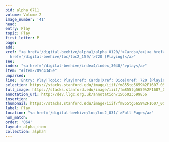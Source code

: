 ```yaml
---
pid: alpha_0711
volume: Volume 2
image_number: '41'
head: 
entry: Play
topic: Play
first_letter: P
page: 
add: 
xref: "<a href='/digital-beehive/alpha1/alpha_0120/'>Cards</a>|<a href='/digital-beehive/alpha1/alpha_0232/'>Dice</a>|<a
  href='/digital-beehive/toc/toc2_159/'>720 [Playing]</a>"
see: 
index: "<a href='/digital-beehive/index4/index_3040/'>play</a>"
item: "#item-709c4345e"
unparsed: 
line: 'Entry: Play|Topic: Play|Xref: Cards|Xref: Dice|Xref: 720 [Playing]|Index: play|#item-709c4345e'
selection: https://stacks.stanford.edu/image/iiif/fm855tg5659%2F1607_0508/257,231,3097,435/full/0/default.jpg
full_image: https://stacks.stanford.edu/image/iiif/fm855tg5659%2F1607_0508/full/full/0/default.jpg
annotation_uri: http://dev.llgc.org.uk/annotation/1565023599856
insertion: 
thumbnail: https://stacks.stanford.edu/image/iiif/fm855tg5659%2F1607_0508/257,231,600,180/250,/0/default.jpg
label: Play
location: "<a href='/digital-beehive/toc/toc2_031/'>Full Page</a>"
num_match: 
order: '064'
layout: alpha_item
collection: alpha4
---
```

